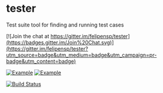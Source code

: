 # tester

Test suite tool for finding and running test cases

[![Join the chat at https://gitter.im/felipensp/tester](https://badges.gitter.im/Join%20Chat.svg)](https://gitter.im/felipensp/tester?utm_source=badge&utm_medium=badge&utm_campaign=pr-badge&utm_content=badge)

[![Example](https://img.shields.io/badge/tester-ok-green.svg)]() [![Example](https://img.shields.io/badge/tester-fail-red.svg)]()

[![Build Status](https://travis-ci.org/felipensp/tester.svg)](https://travis-ci.org/felipensp/tester)
